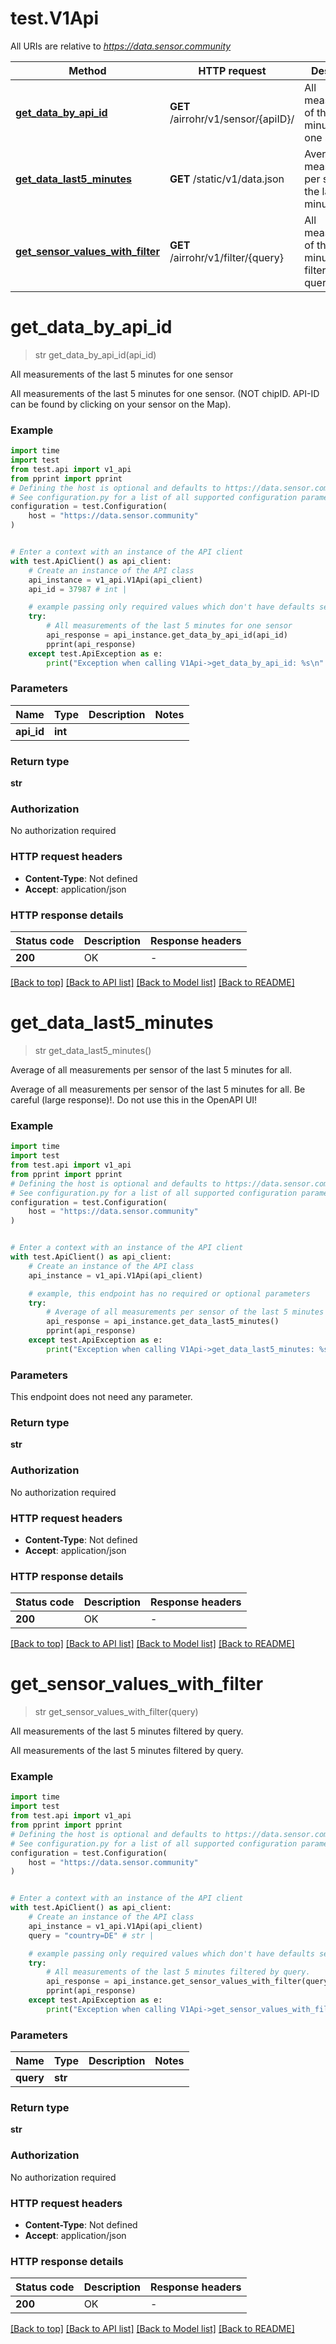 # test.V1Api

All URIs are relative to *https://data.sensor.community*

Method | HTTP request | Description
------------- | ------------- | -------------
[**get_data_by_api_id**](V1Api.md#get_data_by_api_id) | **GET** /airrohr/v1/sensor/{apiID}/ | All measurements of the last 5 minutes for one sensor
[**get_data_last5_minutes**](V1Api.md#get_data_last5_minutes) | **GET** /static/v1/data.json | Average of all measurements per sensor of the last 5 minutes for all.
[**get_sensor_values_with_filter**](V1Api.md#get_sensor_values_with_filter) | **GET** /airrohr/v1/filter/{query} | All measurements of the last 5 minutes filtered by query.


# **get_data_by_api_id**
> str get_data_by_api_id(api_id)

All measurements of the last 5 minutes for one sensor

All measurements of the last 5 minutes for one sensor. (NOT chipID. API-ID can be found by clicking on your sensor on the Map).

### Example


```python
import time
import test
from test.api import v1_api
from pprint import pprint
# Defining the host is optional and defaults to https://data.sensor.community
# See configuration.py for a list of all supported configuration parameters.
configuration = test.Configuration(
    host = "https://data.sensor.community"
)


# Enter a context with an instance of the API client
with test.ApiClient() as api_client:
    # Create an instance of the API class
    api_instance = v1_api.V1Api(api_client)
    api_id = 37987 # int | 

    # example passing only required values which don't have defaults set
    try:
        # All measurements of the last 5 minutes for one sensor
        api_response = api_instance.get_data_by_api_id(api_id)
        pprint(api_response)
    except test.ApiException as e:
        print("Exception when calling V1Api->get_data_by_api_id: %s\n" % e)
```


### Parameters

Name | Type | Description  | Notes
------------- | ------------- | ------------- | -------------
 **api_id** | **int**|  |

### Return type

**str**

### Authorization

No authorization required

### HTTP request headers

 - **Content-Type**: Not defined
 - **Accept**: application/json


### HTTP response details

| Status code | Description | Response headers |
|-------------|-------------|------------------|
**200** | OK |  -  |

[[Back to top]](#) [[Back to API list]](../README.md#documentation-for-api-endpoints) [[Back to Model list]](../README.md#documentation-for-models) [[Back to README]](../README.md)

# **get_data_last5_minutes**
> str get_data_last5_minutes()

Average of all measurements per sensor of the last 5 minutes for all.

Average of all measurements per sensor of the last 5 minutes for all. Be careful (large response)!. Do not use this in the OpenAPI UI!

### Example


```python
import time
import test
from test.api import v1_api
from pprint import pprint
# Defining the host is optional and defaults to https://data.sensor.community
# See configuration.py for a list of all supported configuration parameters.
configuration = test.Configuration(
    host = "https://data.sensor.community"
)


# Enter a context with an instance of the API client
with test.ApiClient() as api_client:
    # Create an instance of the API class
    api_instance = v1_api.V1Api(api_client)

    # example, this endpoint has no required or optional parameters
    try:
        # Average of all measurements per sensor of the last 5 minutes for all.
        api_response = api_instance.get_data_last5_minutes()
        pprint(api_response)
    except test.ApiException as e:
        print("Exception when calling V1Api->get_data_last5_minutes: %s\n" % e)
```


### Parameters
This endpoint does not need any parameter.

### Return type

**str**

### Authorization

No authorization required

### HTTP request headers

 - **Content-Type**: Not defined
 - **Accept**: application/json


### HTTP response details

| Status code | Description | Response headers |
|-------------|-------------|------------------|
**200** | OK |  -  |

[[Back to top]](#) [[Back to API list]](../README.md#documentation-for-api-endpoints) [[Back to Model list]](../README.md#documentation-for-models) [[Back to README]](../README.md)

# **get_sensor_values_with_filter**
> str get_sensor_values_with_filter(query)

All measurements of the last 5 minutes filtered by query.

All measurements of the last 5 minutes filtered by query.

### Example


```python
import time
import test
from test.api import v1_api
from pprint import pprint
# Defining the host is optional and defaults to https://data.sensor.community
# See configuration.py for a list of all supported configuration parameters.
configuration = test.Configuration(
    host = "https://data.sensor.community"
)


# Enter a context with an instance of the API client
with test.ApiClient() as api_client:
    # Create an instance of the API class
    api_instance = v1_api.V1Api(api_client)
    query = "country=DE" # str | 

    # example passing only required values which don't have defaults set
    try:
        # All measurements of the last 5 minutes filtered by query.
        api_response = api_instance.get_sensor_values_with_filter(query)
        pprint(api_response)
    except test.ApiException as e:
        print("Exception when calling V1Api->get_sensor_values_with_filter: %s\n" % e)
```


### Parameters

Name | Type | Description  | Notes
------------- | ------------- | ------------- | -------------
 **query** | **str**|  |

### Return type

**str**

### Authorization

No authorization required

### HTTP request headers

 - **Content-Type**: Not defined
 - **Accept**: application/json


### HTTP response details

| Status code | Description | Response headers |
|-------------|-------------|------------------|
**200** | OK |  -  |

[[Back to top]](#) [[Back to API list]](../README.md#documentation-for-api-endpoints) [[Back to Model list]](../README.md#documentation-for-models) [[Back to README]](../README.md)

